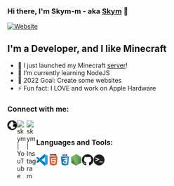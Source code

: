 ### Hi there, I'm Skym-m - aka [Skym][website] 👋 

[![Website](https://img.shields.io/website?label=skym-mc&style=for-the-badge&url=https%3A%2F%2Fskym-mc.fr)](https://skym-mc.fr)

## I'm a Developer, and I like Minecraft

- 🔭 I just launched my Minecraft [server][server]!
- 🌱 I’m currently learning NodeJS
- 🥅 2022 Goal: Create some websites
- ⚡ Fun fact: I LOVE and work on Apple Hardware

### Connect with me:

[<img align="left" alt="skym-mc" width="22px" src="https://raw.githubusercontent.com/iconic/open-iconic/master/svg/globe.svg" />][website]
[<img align="left" alt="skym | YouTube" width="22px" src="https://cdn.jsdelivr.net/npm/simple-icons@v3/icons/youtube.svg" />][youtube]
[<img align="left" alt="skym | Instagram" width="22px" src="https://cdn.jsdelivr.net/npm/simple-icons@v3/icons/instagram.svg" />][instagram]

<br />

### Languages and Tools:

<img align="left" alt="Visual Studio Code" width="26px" src="https://raw.githubusercontent.com/github/explore/80688e429a7d4ef2fca1e82350fe8e3517d3494d/topics/visual-studio-code/visual-studio-code.png" />
<img align="left" alt="HTML5" width="26px" src="https://raw.githubusercontent.com/github/explore/80688e429a7d4ef2fca1e82350fe8e3517d3494d/topics/html/html.png" />
<img align="left" alt="CSS3" width="26px" src="https://raw.githubusercontent.com/github/explore/80688e429a7d4ef2fca1e82350fe8e3517d3494d/topics/css/css.png" />
<img align="left" alt="Node.js" width="26px" src="https://raw.githubusercontent.com/github/explore/80688e429a7d4ef2fca1e82350fe8e3517d3494d/topics/nodejs/nodejs.png" />
<img align="left" alt="GitHub" width="26px" src="https://raw.githubusercontent.com/github/explore/78df643247d429f6cc873026c0622819ad797942/topics/github/github.png" />
<img align="left" alt="Terminal" width="26px" src="https://raw.githubusercontent.com/github/explore/80688e429a7d4ef2fca1e82350fe8e3517d3494d/topics/terminal/terminal.png" />

<br />
<br />

[website]: https://skym-mc.fr
[server]: http://skym-mc.fr
[instagram]: https://instagram.com/yns_pri
[youtube]: https://www.youtube.com/channel/UCP7khIEKy1x4PaY61fV_qbw
